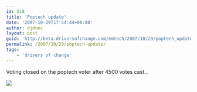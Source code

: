 ```yaml
---
id: 518
title: 'Poptech update'
date: '2007-10-29T17:54:44+00:00'
author: djdunc
layout: post
guid: 'http://beta.driversofchange.com/emtech/2007/10/29/poptech_update/'
permalink: /2007/10/29/poptech-update/
tags:
    - 'drivers of change'
---
```


Voting closed on the poptech voter after 4500 votes cast…

[![](https://i0.wp.com/farm3.static.flickr.com/2316/1798974081_44dd90c33b.jpg?w=1170)](http://www.flickr.com/photos/pseudonomad/1798974081/)